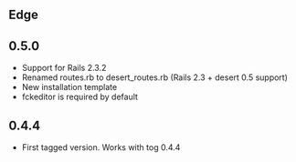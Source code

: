 Edge
----

0.5.0
----

* Support for Rails 2.3.2
* Renamed routes.rb to desert_routes.rb (Rails 2.3 + desert 0.5 support)
* New installation template
* fckeditor is required by default

0.4.4
----

* First tagged version. Works with tog 0.4.4

